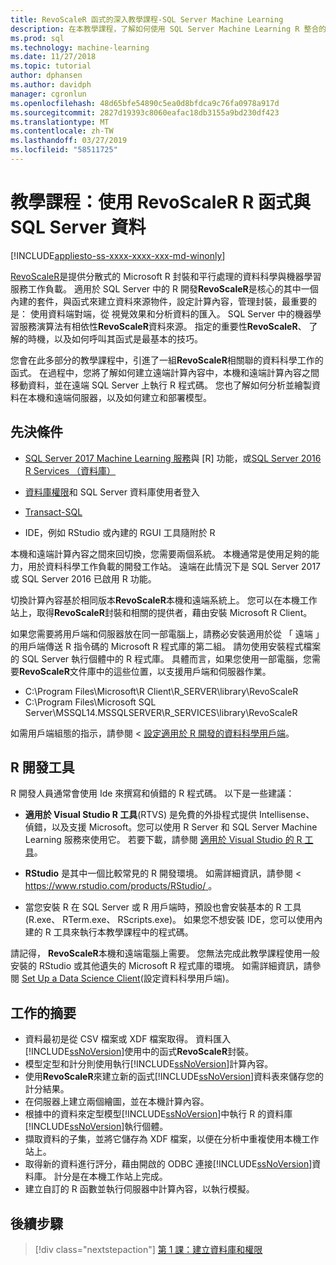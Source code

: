 ```yaml
---
title: RevoScaleR 函式的深入教學課程-SQL Server Machine Learning
description: 在本教學課程，了解如何使用 SQL Server Machine Learning R 整合的 RevoScaleR 函式的呼叫。
ms.prod: sql
ms.technology: machine-learning
ms.date: 11/27/2018
ms.topic: tutorial
author: dphansen
ms.author: davidph
manager: cgronlun
ms.openlocfilehash: 48d65bfe54890c5ea0d8bfdca9c76fa0978a917d
ms.sourcegitcommit: 2827d19393c8060eafac18db3155a9bd230df423
ms.translationtype: MT
ms.contentlocale: zh-TW
ms.lasthandoff: 03/27/2019
ms.locfileid: "58511725"
---
```

# <a name="tutorial-use-revoscaler-r-functions-with-sql-server-data"></a>教學課程：使用 RevoScaleR R 函式與 SQL Server 資料
[!INCLUDE[appliesto-ss-xxxx-xxxx-xxx-md-winonly](../../includes/appliesto-ss-xxxx-xxxx-xxx-md-winonly.md)]

[RevoScaleR](https://docs.microsoft.com/machine-learning-server/r-reference/revoscaler/revoscaler)是提供分散式的 Microsoft R 封裝和平行處理的資料科學與機器學習服務工作負載。 適用於 SQL Server 中的 R 開發**RevoScaleR**是核心的其中一個內建的套件，與函式來建立資料來源物件，設定計算內容，管理封裝，最重要的是： 使用資料端對端，從 視覺效果和分析資料的匯入。 SQL Server 中的機器學習服務演算法有相依性**RevoScaleR**資料來源。 指定的重要性**RevoScaleR**、 了解的時機，以及如何呼叫其函式是最基本的技巧。 

您會在此多部分的教學課程中，引進了一組**RevoScaleR**相關聯的資料科學工作的函式。 在過程中，您將了解如何建立遠端計算內容中，本機和遠端計算內容之間移動資料，並在遠端 SQL Server 上執行 R 程式碼。 您也了解如何分析並繪製資料在本機和遠端伺服器，以及如何建立和部署模型。

## <a name="prerequisites"></a>先決條件

+ [SQL Server 2017 Machine Learning 服務](../install/sql-machine-learning-services-windows-install.md)與 [R] 功能，或[SQL Server 2016 R Services （資料庫）](../install/sql-r-services-windows-install.md)
  
+ [資料庫權限](../security/user-permission.md)和 SQL Server 資料庫使用者登入

+ [Transact-SQL](https://docs.microsoft.com/sql/ssms/download-sql-server-management-studio-ssms)

+ IDE，例如 RStudio 或內建的 RGUI 工具隨附於 R

本機和遠端計算內容之間來回切換，您需要兩個系統。 本機通常是使用足夠的能力，用於資料科學工作負載的開發工作站。 遠端在此情況下是 SQL Server 2017 或 SQL Server 2016 已啟用 R 功能。 

切換計算內容基於相同版本**RevoScaleR**本機和遠端系統上。 您可以在本機工作站上，取得**RevoScaleR**封裝和相關的提供者，藉由安裝 Microsoft R Client。

如果您需要將用戶端和伺服器放在同一部電腦上，請務必安裝適用於從 「 遠端 」 的用戶端傳送 R 指令碼的 Microsoft R 程式庫的第二組。 請勿使用安裝程式檔案的 SQL Server 執行個體中的 R 程式庫。 具體而言，如果您使用一部電腦，您需要**RevoScaleR**文件庫中的這些位置，以支援用戶端和伺服器作業。

+ C:\Program Files\Microsoft\R Client\R_SERVER\library\RevoScaleR 
+ C:\Program Files\Microsoft SQL Server\MSSQL14.MSSQLSERVER\R_SERVICES\library\RevoScaleR

如需用戶端組態的指示，請參閱 <<c0> [ 設定適用於 R 開發的資料科學用戶端](../r/set-up-a-data-science-client.md)。


## <a name="r-development-tools"></a>R 開發工具

R 開發人員通常會使用 Ide 來撰寫和偵錯的 R 程式碼。 以下是一些建議：

- **適用於 Visual Studio R 工具**(RTVS) 是免費的外掛程式提供 Intellisense、 偵錯，以及支援 Microsoft。您可以使用 R Server 和 SQL Server Machine Learning 服務來使用它。 若要下載，請參閱 [適用於 Visual Studio 的 R 工具](https://www.visualstudio.com/vs/rtvs/)。

- **RStudio** 是其中一個比較常見的 R 開發環境。 如需詳細資訊，請參閱 < [ https://www.rstudio.com/products/RStudio/ ](https://www.rstudio.com/products/RStudio/)。

- 當您安裝 R 在 SQL Server 或 R 用戶端時，預設也會安裝基本的 R 工具 (R.exe、 RTerm.exe、 RScripts.exe)。 如果您不想安裝 IDE，您可以使用內建的 R 工具來執行本教學課程中的程式碼。

請記得， **RevoScaleR**本機和遠端電腦上需要。 您無法完成此教學課程使用一般安裝的 RStudio 或其他遺失的 Microsoft R 程式庫的環境。 如需詳細資訊，請參閱 [Set Up a Data Science Client](../r/set-up-a-data-science-client.md)(設定資料科學用戶端)。

## <a name="summary-of-tasks"></a>工作的摘要

+ 資料最初是從 CSV 檔案或 XDF 檔案取得。 資料匯入[!INCLUDE[ssNoVersion](../../includes/ssnoversion-md.md)]使用中的函式**RevoScaleR**封裝。
+ 模型定型和計分則使用執行[!INCLUDE[ssNoVersion](../../includes/ssnoversion-md.md)]計算內容。 
+ 使用**RevoScaleR**來建立新的函式[!INCLUDE[ssNoVersion](../../includes/ssnoversion-md.md)]資料表來儲存您的計分結果。
+ 在伺服器上建立兩個繪圖，並在本機計算內容。
+ 根據中的資料來定型模型[!INCLUDE[ssNoVersion](../../includes/ssnoversion-md.md)]中執行 R 的資料庫[!INCLUDE[ssNoVersion](../../includes/ssnoversion-md.md)]執行個體。
+ 擷取資料的子集，並將它儲存為 XDF 檔案，以便在分析中重複使用本機工作站上。
+ 取得新的資料進行評分，藉由開啟的 ODBC 連接[!INCLUDE[ssNoVersion](../../includes/ssnoversion-md.md)]資料庫。 計分是在本機工作站上完成。
+ 建立自訂的 R 函數並執行伺服器中計算內容，以執行模擬。

## <a name="next-steps"></a>後續步驟

> [!div class="nextstepaction"]
> [第 1 課：建立資料庫和權限](deepdive-work-with-sql-server-data-using-r.md)